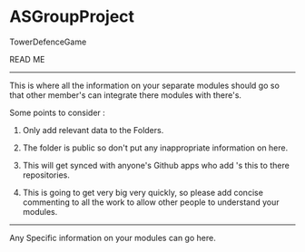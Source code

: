 ASGroupProject
==============

TowerDefenceGame


READ ME

------
This is where all the information on your separate modules should go so that other member's can integrate  there modules with there's.

Some points to consider :

1. Only add relevant data to the Folders.

2. The folder is public so don't put any inappropriate information on here.

3. This will get synced with anyone's Github apps who add 's this to there repositories.

4. This is going to get very big very quickly, so please add concise commenting to all the work to allow 
other people to understand your modules.

-----



Any Specific information on your modules can go here.
